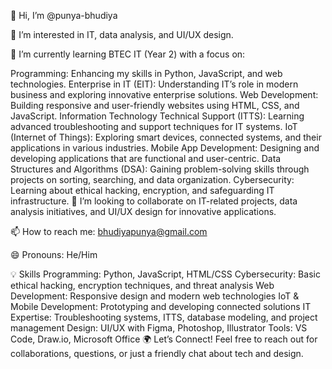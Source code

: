 👋 Hi, I’m @punya-bhudiya

👀 I’m interested in IT, data analysis, and UI/UX design.

🌱 I’m currently learning BTEC IT (Year 2) with a focus on:

Programming: Enhancing my skills in Python, JavaScript, and web technologies.
Enterprise in IT (EIT): Understanding IT’s role in modern business and exploring innovative enterprise solutions.
Web Development: Building responsive and user-friendly websites using HTML, CSS, and JavaScript.
Information Technology Technical Support (ITTS): Learning advanced troubleshooting and support techniques for IT systems.
IoT (Internet of Things): Exploring smart devices, connected systems, and their applications in various industries.
Mobile App Development: Designing and developing applications that are functional and user-centric.
Data Structures and Algorithms (DSA): Gaining problem-solving skills through projects on sorting, searching, and data organization.
Cybersecurity: Learning about ethical hacking, encryption, and safeguarding IT infrastructure.
💞️ I’m looking to collaborate on IT-related projects, data analysis initiatives, and UI/UX design for innovative applications.

📫 How to reach me: bhudiyapunya@gmail.com

😄 Pronouns: He/Him

💡 Skills
Programming: Python, JavaScript, HTML/CSS
Cybersecurity: Basic ethical hacking, encryption techniques, and threat analysis
Web Development: Responsive design and modern web technologies
IoT & Mobile Development: Prototyping and developing connected solutions
IT Expertise: Troubleshooting systems, ITTS, database modeling, and project management
Design: UI/UX with Figma, Photoshop, Illustrator
Tools: VS Code, Draw.io, Microsoft Office
🌍 Let’s Connect!
Feel free to reach out for collaborations, questions, or just a friendly chat about tech and design.
